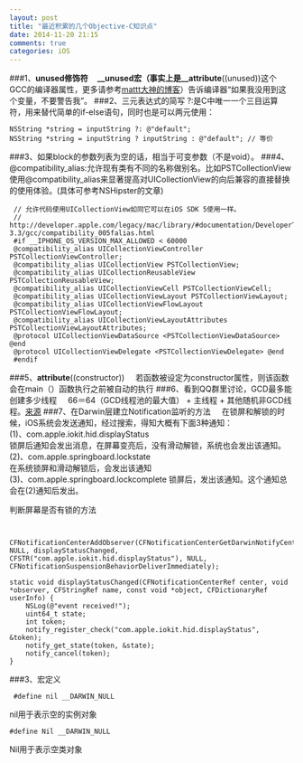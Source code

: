```yaml
---
layout: post
title: "最近积累的几个Objective-C知识点"
date: 2014-11-20 21:15
comments: true
categories: iOS
---
```

###1、__unused修饰符
&nbsp;&nbsp;&nbsp;&nbsp;\_\_unused宏（事实上是__attribute__((unused))这个GCC的编译器属性，更多请参考[mattt大神的博客](http://nshipster.com/__attribute__/)）告诉编译器“如果我没用到这个变量，不要警告我”。
###2、三元表达式的简写
?:是C中唯一一个三目运算符，用来替代简单的if-else语句，同时也是可以两元使用：
```objc
NSString *string = inputString ?: @"default"; 
NSString *string = inputString ? inputString : @"default"; // 等价
```
###3、如果block的参数列表为空的话，相当于可变参数（不是void）。
###4、@compatibility_alias:允许现有类有不同的名称做别名。比如PSTCollectionView使用@compatibility_alias来显著提高对UICollectionView的向后兼容的直接替换的使用体验。(具体可参考NSHipster的文章)
```objc
 // 允许代码使用UICollectionView如同它可以在iOS SDK 5使用一样。
 // http://developer.apple.com/legacy/mac/library/#documentation/DeveloperTools/gcc-3.3/gcc/compatibility_005falias.html
 #if __IPHONE_OS_VERSION_MAX_ALLOWED < 60000
 @compatibility_alias UICollectionViewController PSTCollectionViewController; 
 @compatibility_alias UICollectionView PSTCollectionView;
 @compatibility_alias UICollectionReusableView PSTCollectionReusableView;
 @compatibility_alias UICollectionViewCell PSTCollectionViewCell; 
 @compatibility_alias UICollectionViewLayout PSTCollectionViewLayout;
 @compatibility_alias UICollectionViewFlowLayout PSTCollectionViewFlowLayout; 
 @compatibility_alias UICollectionViewLayoutAttributes PSTCollectionViewLayoutAttributes;
 @protocol UICollectionViewDataSource <PSTCollectionViewDataSource> @end
 @protocol UICollectionViewDelegate <PSTCollectionViewDelegate> @end 
 #endif
```
###5、__attribute__((constructor))
&nbsp;&nbsp;&nbsp;&nbsp;若函数被设定为constructor属性，则该函数会在main（）函数执行之前被自动的执行
###6、看到QQ群里讨论，GCD最多能创建多少线程
&nbsp;&nbsp;&nbsp;&nbsp;66＝64（GCD线程池的最大值） + 主线程 + 其他随机非GCD线程。[来源](http://stackoverflow.com/questions/7213845/number-of-threads-created-by-gcd)
###7、在Darwin层建立Notification监听的方法
&nbsp;&nbsp;&nbsp;&nbsp;在锁屏和解锁的时候，iOS系统会发送通知，经过搜索，得知大概有下面3种通知：<br>
(1)、com.apple.iokit.hid.displayStatus<br>
锁屏后通知会发出消息，在屏幕变亮后，没有滑动解锁，系统也会发出该通知。<br>
(2)、com.apple.springboard.lockstate<br>
在系统锁屏和滑动解锁后，会发出该通知<br>
(3)、com.apple.springboard.lockcomplete
锁屏后，发出该通知。这个通知总会在(2)通知后发出。<br>

判断屏幕是否有锁的方法<br>
```objc

    CFNotificationCenterAddObserver(CFNotificationCenterGetDarwinNotifyCenter(), NULL, displayStatusChanged, CFSTR("com.apple.iokit.hid.displayStatus"), NULL, CFNotificationSuspensionBehaviorDeliverImmediately);
```
```objc
static void displayStatusChanged(CFNotificationCenterRef center, void *observer, CFStringRef name, const void *object, CFDictionaryRef userInfo) {
    NSLog(@"event received!");
    uint64_t state;
    int token;
    notify_register_check("com.apple.iokit.hid.displayStatus", &token);
    notify_get_state(token, &state);
    notify_cancel(token);
}
```
###3、宏定义 
```objc
 #define nil __DARWIN_NULL
```
nil用于表示空的实例对象<br>

```objc
#define Nil __DARWIN_NULL
```
Nil用于表示空类对象


